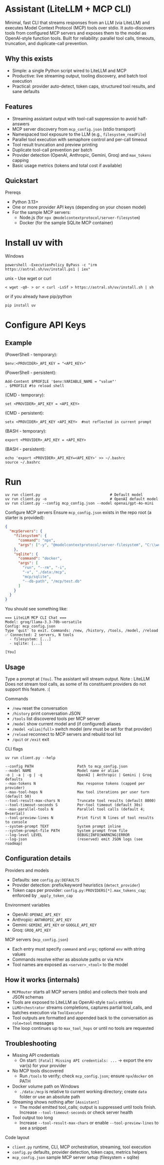 Assistant (LiteLLM + MCP CLI)
================================

Minimal, fast CLI that streams responses from an LLM (via LiteLLM) and executes Model Context Protocol (MCP) tools over stdio. It auto-discovers tools from configured MCP servers and exposes them to the model as OpenAI-style function tools. Built for reliability: parallel tool calls, timeouts, truncation, and duplicate-call prevention.

Why this exists
----------------
- Simple: a single Python script wired to LiteLLM and MCP
- Productive: live streaming output, tooling discovery, and batch tool execution
- Practical: provider auto-detect, token caps, structured tool results, and sane defaults

Features
--------
- Streaming assistant output with tool-call suppression to avoid half-answers
- MCP server discovery from `mcp_config.json` (stdio transport)
- Namespaced tool exposure to the LLM (e.g., `filesystem_readFile`)
- Parallel tool execution with semaphore control and per-call timeout
- Tool result truncation and preview printing
- Duplicate tool-call prevention per batch
- Provider detection (OpenAI, Anthropic, Gemini, Groq) and `max_tokens` capping
- Basic usage metrics (tokens and total cost if available)

Quickstart
----------

Prereqs
- Python 3.13+
- One or more provider API keys (depending on your chosen model)
- For the sample MCP servers:
  - Node.js (for `npx @modelcontextprotocol/server-filesystem`)
  - Docker (for the sample SQLite MCP container)

# Install uv with 
Windows
``` 
powershell -ExecutionPolicy ByPass -c "irm https://astral.sh/uv/install.ps1 | iex"
```
unix - Use wget or curl
```
< wget -q0- > or < curl -LsSf > https://astral.sh/uv/install.sh | sh
```
or if you already have pip/python
```
pip install uv
```

# Configure API Keys
## Example 

(PowerShell - temporary):
```
$env:<PROVIDER>_API_KEY = "<API_KEY>"
```
(PowerShell - persistent):
```
Add-Content $PROFILE '$env:VARIABLE_NAME = "value"'
. $PROFILE #to reload shell
```

(CMD - temporary):
```
set <PROVIDER>_API_KEY = <API_KEY>
```
(CMD - persistent):
```
setx <PROVIDER>_API_KEY <API_KEY>  #not reflected in current prompt
```

(BASH - temporary):
```
export <PROVIDER>_API_KEY = <API_KEY>
```
(BASH - persistent):
```
echo 'export <PROVIDER>_API_KEY=<API_KEY>' >> ~/.bashrc
source ~/.bashrc
```

# Run
```
uv run client.py                                # Default model
uv run client.py -o                             # OpenAI default model
uv run client.py --config mcp_config.json --model openai/gpt-4o-mini 
```


Configure MCP servers
Ensure `mcp_config.json` exists in the repo root (a starter is provided):
```json
{
  "mcpServers": {
    "filesystem": {
      "command": "npx",
      "args": ["-y", "@modelcontextprotocol/server-filesystem", "C:\\workspace\\environment\\Assistant"]
    },
    "sqlite": {
      "command": "docker",
      "args": [
        "run", "--rm", "-i",
        "-v", "./data:/mcp",
        "mcp/sqlite",
        "--db-path", "/mcp/test.db"
      ]
    }
  }
}
```



You should see something like:
```
=== LiteLLM MCP CLI Chat ===
Model: groq/llama-3.3-70b-versatile
Config: mcp_config.json
Type 'quit' to exit. Commands: /new, /history, /tools, /model, /reload
✅ Connected: 2 servers, N tools
  - filesystem: [...]
  - sqlite: [...]

[You]
```

Usage
-----
Type a prompt at `[You]`. The assistant will stream output. 
Note : LiteLLM Does not stream tool calls, as some of its constituent providers do not support this feature. :(

Commands
- `/new` reset the conversation
- `/history` print conversation JSON
- `/tools` list discovered tools per MCP server
- `/model` show current model and (if configured) aliases
- `/model <alias|full>` switch model (env must be set for that provider)
- `/reload` reconnect to MCP servers and rebuild tool list
- `/quit` or `/exit` exit

CLI flags
```
uv run client.py --help

--config PATH                    Path to mcp_config.json
--model NAME                     Model name or alias
-o | -a | -g | -q                OpenAI | Anthropic | Gemini | Groq defaults
--max-tokens N                   Max response tokens (capped per provider)
--max-tool-hops N                Max tool iterations per user turn (default 50)
--tool-result-max-chars N        Truncate tool results (default 8000)
--tool-timeout-seconds S         Per-tool timeout (default 30s)
--max-parallel-tools N           Parallel tool calls (default 4; 0=serial)
--tool-preview-lines N           Print first N lines of tool results to console
--system-prompt TEXT             System prompt inline
--system-prompt-file PATH        System prompt from file
--log-level LEVEL                DEBUG|INFO|WARNING|ERROR
--log-json                       (reserved) emit JSON logs (see roadmap)
```

Configuration details
---------------------

Providers and models
- Defaults: see `config.py:DEFAULTS`
- Provider detection: prefix/keyword heuristics (`detect_provider`)
- Token caps per provider: `config.py:PROVIDERS[*].max_tokens_cap`; enforced by `_apply_token_cap`

Environment variables
- OpenAI: `OPENAI_API_KEY`
- Anthropic: `ANTHROPIC_API_KEY`
- Gemini: `GEMINI_API_KEY` or `GOOGLE_API_KEY`
- Groq: `GROQ_API_KEY`

MCP servers (`mcp_config.json`)
- Each entry must specify `command` and `args`; optional `env` with string values
- Commands resolve either as absolute paths or via `PATH`
- Tool names are exposed as `<server>_<tool>` to the model

How it works (internals)
------------------------
- `MCPRouter` starts all MCP servers (stdio) and collects their tools and JSON schemas
- Tools are exposed to LiteLLM as OpenAI-style `tools` entries
- `LLMOrchestrator` streams completions, captures partial tool_calls, and batches execution via `ToolExecutor`
- Tool outputs are formatted and appended back to the conversation as `role=tool` messages
- The loop continues up to `max_tool_hops` or until no tools are requested

Troubleshooting
---------------
- Missing API credentials
  - On start: `[Fatal] Missing API credentials: ...` → export the env var(s) for your provider
- No MCP tools discovered
  - Run `/tools` to verify; check `mcp_config.json`; ensure `npx`/`docker` on PATH
- Docker volume path on Windows
  - `./data:/mcp` is relative to current working directory; create `data` folder or use an absolute path
- Streaming shows nothing after `[Assistant]`
  - The model emitted tool_calls; output is suppressed until tools finish. Increase `--tool-timeout-seconds` or check server health
- Tool output too long
  - Increase `--tool-result-max-chars` or enable `--tool-preview-lines` to see a snippet


Code layout
- `client.py` runtime, CLI, MCP orchestration, streaming, tool execution
- `config.py` defaults, provider detection, token caps, metrics helpers
- `mcp_config.json` sample MCP server setup (filesystem + sqlite)
